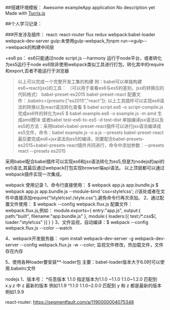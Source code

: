 ##搭建环境模板：
Awesome exampleApp application
No description yet
Made with [Turris.js](https://github.com/turrisjs)

##个人学习记录：

###开发涉及插件：
react:  react-router flux  redux
webpack:babel-loader  webpack-dev-server
gulp:未使用gulp-webpack,为npm run-->gulp-->webpack的构建中间层

+es6
ps：
es6只能通过node script.js --harmony 运行于node平台，或者转化为es5运行于node
es6除非使用webpack类似工具进行打包，转化其中的require和export,否者不能运行于浏览器



> 以上可以完成一个完整开发工集的构建
> 附：babel可以单独构建es6+react(jsx)的工具：
> （可以用于查看es6与es5的差别，jsx的转换后的代码格式）
> babel-preset-es2015
> babel-preset-react
> 配置文件：.babelrc<{presets:["es2015","react"]};
> 以上工具插件可以实现es6语法的转换以及react语法转化查看
> $ babel script.es6 -o script-compile.js  完成es6件的转化为es5
> $ babel example.es6 -o example.js -m amd  生成amd模块
> 或者babel test-es6-to-es5 -d test-dist
> 单独编译jsx语法以及es5的方法：采用babel+babel-preset-react插件可以进行jsx语法编译成es5文件，命令：babel example.js -o a.js --presets babel-preset-react
> 最后要完成es6+jsx语法向es5的编译，则要配合babel-presets-es2015+babel-presets-react插件共同进行，命令中添加参数：--presets react --presets es2015

采用babel配合babel插件可以实现es6和jsx语法转化为es5,但是为nodejs的api的es5语法,其最后通过webpack打包实现browser端api语法。
以上顶层都可以通过webpack插件实现一次集成。


webpack 使用记录
1、命令行直接使用：
$ webpack app.js app.bundle.js
$ webpack app.js app.bundle.js --module-bind 'css=style!css';
//该处或者在文件中直接添加require("!style!css!./style.css"),避免命令行再次添加。
2、通过配置文件使用：
$ webpack --config webpack.flux.js
配置文件：webpack.flux.js,例如：
module.exports={
	entry:"app.js",
	output:{
		path:"built",
		filename:"app.bundle.js"
	},
	module:{
		loaders:[{
			test:/*.css$/,
			loader:"style!css"
		}]
	}
}
3、文件监视，自动编译：$ webpack --config webpack.flux.js --color --watch

4、webpack开发服务器：
npm install webpack-dev-server -g
webpack-dev-server --config webpack.flux.js -w --color;
监视文件修改，热加载文件，文件存在内存

5、使用各种loader要安装**-loader包
主要：babel-loader版本大于6.0时可以使用.babelrc文件


nodejs
1、版本号：
*任意版本
1.1.0 指定版本为1.1.0
~1.1.0  1.1.0~1.2.0 匹配到 x.y.z 中 z 最新的版本 例如1.1.9
^1.1.0  1.1.0~2.0.0 匹配到 y 和 z 都是最新的版本 例如1.9.9

react-router:
https://segmentfault.com/a/1190000004075348



